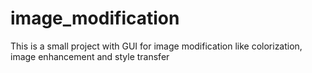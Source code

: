 # image_modification
This is a small project with GUI for image modification like colorization, image enhancement and style transfer
